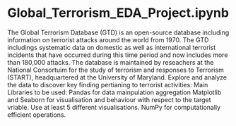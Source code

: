 # Global_Terrorism_EDA_Project.ipynb

The Global Terrorism Database (GTD) is an open-source database including information on terrorist attacks around the world from 1970. The GTD includings systematic data on domestic as well as international terrorist incidents that have occurred during this time period and now includes more than 180,000 attacks. The database is maintained by reseachers at the National Consortuim for the study of terrorism and responses to Terrorism (START), headquartered at the University of Maryland. Explore and analyze the data to discover key finding pertianing to terrorist activities: Main Libraries to be used: Pandas for data mainpulation aggregation Matplotlib and Seaborn for visualisation and behaviour with respect to the target vriable. Use at least 5 different visualisations. NumPy for computationally efficient operations.
